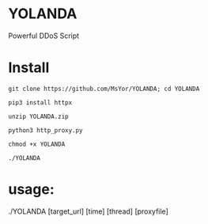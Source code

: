 # YOLANDA
Powerful DDoS Script

# Install
```
git clone https://github.com/MsYor/YOLANDA; cd YOLANDA

pip3 install httpx

unzip YOLANDA.zip

python3 http_proxy.py

chmod +x YOLANDA

./YOLANDA
```
# usage:
./YOLANDA [target_url] [time] [thread] [proxyfile]



